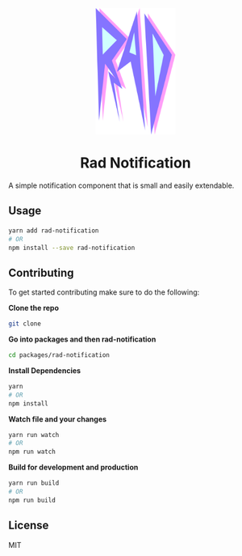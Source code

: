 <p align="center">
  <img align="center" src="./../../assets/RAD.png" height="250"/>
</p>
<h1 align="center">Rad Notification</h1>

A simple notification component that is small and easily extendable.

## Usage
```bash
yarn add rad-notification
# OR
npm install --save rad-notification
```

## Contributing
To get started contributing make sure to do the following:

__Clone the repo__
```bash
git clone
```

__Go into packages and then rad-notification__
```bash
cd packages/rad-notification
```

__Install Dependencies__
```bash
yarn
# OR
npm install
```

__Watch file and your changes__
```bash
yarn run watch
# OR
npm run watch
```

__Build for development and production__
```bash
yarn run build
# OR
npm run build
```

## License
MIT
